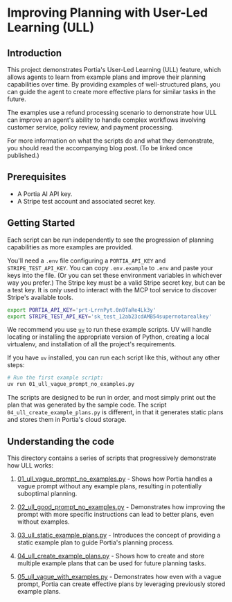 # Improving Planning with User-Led Learning (ULL)

## Introduction

This project demonstrates Portia's User-Led Learning (ULL) feature, which allows agents to learn from example plans and improve their planning capabilities over time. By providing examples of well-structured plans, you can guide the agent to create more effective plans for similar tasks in the future.

The examples use a refund processing scenario to demonstrate how ULL can improve an agent's ability to handle complex workflows involving customer service, policy review, and payment processing.

For more information on what the scripts do and what they demonstrate, you should read the accompanying blog post. (To be linked once published.)

## Prerequisites

- A Portia AI API key.
- A Stripe test account and associated secret key.

## Getting Started

Each script can be run independently to see the progression of planning capabilities as more examples are provided.

You'll need a `.env` file configuring a `PORTIA_API_KEY` and `STRIPE_TEST_API_KEY`.
You can copy `.env.example` to `.env` and paste your keys into the file.
(Or you can set these environment variables in whichever way you prefer.)
The Stripe key must be a valid Stripe secret key, but can be a test key.
It is only used to interact with the MCP tool service to discover Stripe's available tools.

```sh
export PORTIA_API_KEY='prt-LrrnPyt.0n0TaRe4Lk3y'
export STRIPE_TEST_API_KEY='sk_test_12ab23cdAMB54supernotarealkey'
```

We recommend you use [`uv`](https://github.com/astral-sh/uv) to run these example scripts.
UV will handle locating or installing the appropriate version of Python,
creating a local virtualenv,
and installation of all the project's requirements.

If you have `uv` installed, you can run each script like this, without any other steps:

```sh
# Run the first example script:
uv run 01_ull_vague_prompt_no_examples.py
```

The scripts are designed to be run in order,
and most simply print out the plan that was generated by the sample code.
The script `04_ull_create_example_plans.py` is different,
in that it generates static plans and stores them in Portia's cloud storage.

## Understanding the code

This directory contains a series of scripts that progressively demonstrate how ULL works:

1. [01_ull_vague_prompt_no_examples.py](./01_ull_vague_prompt_no_examples.py) - Shows how Portia handles a vague prompt without any example plans, resulting in potentially suboptimal planning.

2. [02_ull_good_prompt_no_examples.py](./02_ull_good_prompt_no_examples.py) - Demonstrates how improving the prompt with more specific instructions can lead to better plans, even without examples.

3. [03_ull_static_example_plans.py](./03_ull_static_example_plans.py) - Introduces the concept of providing a static example plan to guide Portia's planning process.

4. [04_ull_create_example_plans.py](./04_ull_create_example_plans.py) - Shows how to create and store multiple example plans that can be used for future planning tasks.

5. [05_ull_vague_with_examples.py](./05_ull_vague_with_examples.py) - Demonstrates how even with a vague prompt, Portia can create effective plans by leveraging previously stored example plans.